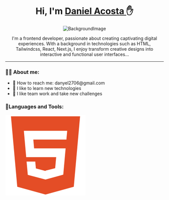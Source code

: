 <div align="center">
  <h1 align="center"> Hi, I'm <a href=""> Daniel Acosta </a>✋</h1>
<img src="https://wallpaperaccess.com/full/5105718.jpg" title="BackgroundImage" alt="BackgroundImage" height="200px" width="1000px"/>
  <p>I'm a frontend developer, passionate about creating captivating digital experiences. With a background in technologies such as HTML, Tailwindcss, React, Next.js, I enjoy transform creative designs into interactive and functional user interfaces...</p>
</div>
<hr/>
<div>
<h3>👨‍💻 About me:</h3>
<ul>
  <li>📩 How to reach me: danyel2706@gmail.com</li>
  <li>📖 I like to learn new technologies</li>
  <li>👊 I like team work and take new challenges</li>
</ul>
<h3>🔨Languages and Tools:</h3>
  <img src="https://github.com/devicons/devicon/blob/master/icons/html5/html5-plain.svg" title="HTML" alt="HTML"/>
</div>


